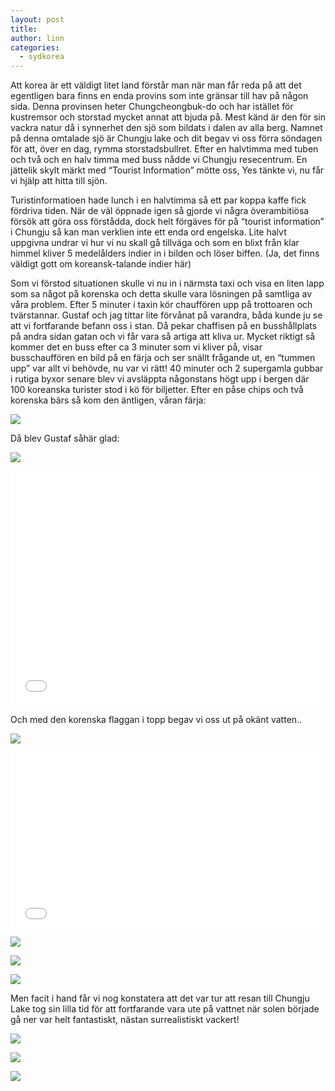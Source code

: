 ```yaml
---
layout: post
title:
author: linn
categories:
  - sydkorea
---
```


Att korea är ett väldigt litet land förstår man när man får reda på att det egentligen bara finns en enda provins som inte gränsar till hav på någon sida. Denna provinsen heter Chungcheongbuk-do och har istället för kustremsor och storstad mycket annat att bjuda på. Mest känd är den för sin vackra natur då i synnerhet den sjö som bildats i dalen av alla berg. Namnet på denna omtalade sjö är Chungju lake och dit begav vi oss förra söndagen för att, över en dag, rymma storstadsbullret. Efter en halvtimma med tuben och två och en halv timma med buss nådde vi Chungju resecentrum. En jättelik skylt märkt med “Tourist Information” mötte oss, Yes tänkte vi, nu får vi hjälp att hitta till sjön.

Turistinformatioen hade lunch i en halvtimma så ett par koppa kaffe fick fördriva tiden. När de väl öppnade igen så gjorde vi några överambitiösa försök att göra oss förstådda, dock helt förgäves för på “tourist information” i Chungju så kan man verklien inte ett enda ord engelska. Lite halvt uppgivna undrar vi hur vi nu skall gå tillväga och som en blixt från klar himmel kliver 5 medelålders indier in i bilden och löser biffen. (Ja, det finns väldigt gott om koreansk-talande indier här)

Som vi förstod situationen skulle vi nu in i närmsta taxi och visa en liten lapp som sa något på korenska och detta skulle vara lösningen på samtliga av våra problem. Efter 5 minuter i taxin kör chauffören upp på trottoaren och tvärstannar. Gustaf och jag tittar lite förvånat på varandra, båda kunde ju se att vi fortfarande befann oss i stan. Då pekar chaffisen på en busshållplats på andra sidan gatan och vi får vara så artiga att kliva ur. Mycket riktigt så kommer det en buss efter ca 3 minuter som vi kliver på, visar busschauffören en bild på en färja och ser snällt frågande ut, en “tummen upp” var allt vi behövde, nu var vi rätt! 40 minuter och 2 supergamla gubbar i rutiga byxor senare blev vi avsläppta någonstans högt upp i bergen där 100 koreanska turister stod i kö för biljetter. Efter en påse chips och två korenska bärs så kom den äntligen, våran färja:

![](/media/chungju-lake-1.jpg)

Då blev Gustaf såhär glad:

![](/media/chungju-lake-2.jpg)

<iframe src="//player.vimeo.com/video/30188941?title=0&amp;byline=0&amp;portrait=0&amp;color=000000" width="500" height="375" frameborder="0"> </iframe>

Och med den korenska flaggan i topp begav vi oss ut på okänt vatten..

![](/media/chungju-lake-3.jpg)

<iframe src="//player.vimeo.com/video/30189213?title=0&amp;byline=0&amp;portrait=0&amp;color=000000" width="500" height="281" frameborder="0"> </iframe>

![](/media/chungju-lake-4.jpg)

![](/media/chungju-lake-5.jpg)

![](/media/chungju-lake-6.jpg)

Men facit i hand får vi nog konstatera att det var tur att resan till Chungju Lake tog sin lilla tid för att fortfarande vara ute på vattnet när solen började gå ner var helt fantastiskt, nästan surrealistiskt vackert!

![](/media/chungju-lake-7.jpg)

![](/media/chungju-lake-8.jpg)

![](/media/chungju-lake-9.jpg)